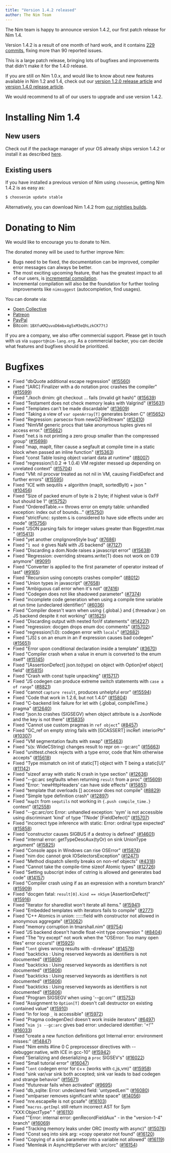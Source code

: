 ```yaml
---
title: "Version 1.4.2 released"
author: The Nim Team
---
```


The Nim team is happy to announce version 1.4.2, our first patch release for
Nim 1.4.

Version 1.4.2 is a result of one month of hard work, and it contains
[229 commits](https://github.com/nim-lang/Nim/compare/v1.4.0...v1.4.2),
fixing more than 90 reported issues.

This is a large patch release, bringing lots of bugfixes and improvements
that didn't make it for the 1.4.0 release.

If you are still on Nim 1.0.x, and would like to know about new features
available in Nim 1.2 and 1.4, check out our
[version 1.2.0 release article](https://nim-lang.org/blog/2020/04/03/version-120-released.html) and
[version 1.4.0 release article](https://nim-lang.org/blog/2020/10/16/version-140-released.html).

We would recommend to all of our users to upgrade and use version 1.4.2.


# Installing Nim 1.4

## New users

Check out if the package manager of your OS already ships version 1.4.2 or
install it as described [here](https://nim-lang.org/install.html).


## Existing users

If you have installed a previous version of Nim using `choosenim`,
getting Nim 1.4.2 is as easy as:

```bash
$ choosenim update stable
```

Alternatively, you can download Nim 1.4.2 from
[our nightlies builds](https://github.com/nim-lang/nightlies/releases/tag/2020-11-30-version-1-4-3fb5157ab1b666a5a5c34efde0f357a82d433d04).



# Donating to Nim

We would like to encourage you to donate to Nim.

The donated money will be used to further improve Nim:
- Bugs need to be fixed, the documentation can be improved, compiler error
  messages can always be better.
- The most exciting upcoming feature, that has the greatest impact to all
  of our users, is [incremental compilation](https://github.com/nim-lang/RFCs/issues/46).
- Incremental compilation will also be the foundation for further tooling
  improvements like `nimsuggest` (autocompletion, find usages).


You can donate via:

* [Open Collective](https://opencollective.com/nim)
* [Patreon](https://www.patreon.com/araq)
* [PayPal](https://www.paypal.com/donate/?cmd=_s-xclick&hosted_button_id=FLWX5V2PMAXAU)
* Bitcoin: `1BXfuKM2uvoD6mbx4g5xM3eQhLzkCK77tJ`

If you are a company, we also offer commercial support.
Please get in touch with us via `support@nim-lang.org`.
As a commercial backer, you can decide what features and bugfixes should
be prioritized.



# Bugfixes

- Fixed "dbQuote additional escape regression"
  ([#15560](https://github.com/nim-lang/Nim/issues/15560))
- Fixed "[ARC] Finalizer with a do notation proc crashes the compiler"
  ([#15599](https://github.com/nim-lang/Nim/issues/15599))
- Fixed "./koch drnim: git checkout ... fails (invalid git hash)"
  ([#15639](https://github.com/nim-lang/Nim/issues/15639))
- Fixed "Testament does not check memory leaks with Valgrind"
  ([#15631](https://github.com/nim-lang/Nim/issues/15631))
- Fixed "Templates can't be made discardable"
  ([#13609](https://github.com/nim-lang/Nim/issues/13609))
- Fixed "Taking a view of `var openArray[T]` generates broken C"
  ([#15652](https://github.com/nim-lang/Nim/issues/15652))
- Fixed "Regression: parsecsv from newGZFileStream"
  ([#12410](https://github.com/nim-lang/Nim/issues/12410))
- Fixed "NimVM generic procs that take anonymous tuples gives nil access error."
  ([#15662](https://github.com/nim-lang/Nim/issues/15662))
- Fixed "net.`$` is not printing a zero group smaller than the compressed group"
  ([#15698](https://github.com/nim-lang/Nim/issues/15698))
- Fixed "map, mapIt, filter cause a segfault at compile time in a static block when passed an inline function"
  ([#15363](https://github.com/nim-lang/Nim/issues/15363))
- Fixed "const Table losing object variant data at runtime"
  ([#8007](https://github.com/nim-lang/Nim/issues/8007))
- Fixed "regression(1.0.2 => 1.0.4) VM register messed up depending on unrelated context"
  ([#15704](https://github.com/nim-lang/Nim/issues/15704))
- Fixed "VM: nil procvar treated as not nil in VM, causing FieldDefect and further errors"
  ([#15595](https://github.com/nim-lang/Nim/issues/15595))
- Fixed "ICE with sequtils + algorithm (mapIt, sortedByIt) + json "
  ([#10456](https://github.com/nim-lang/Nim/issues/10456))
- Fixed "Size of packed enum of byte is 2 byte; if highest value is 0xFF but should be 1"
  ([#15752](https://github.com/nim-lang/Nim/issues/15752))
- Fixed "OrderedTable.== throws error on empty table: unhandled exception: index out of bounds..."
  ([#15750](https://github.com/nim-lang/Nim/issues/15750))
- Fixed "strictFunc: system `&` is considered to have side effects under arc mode"
  ([#15756](https://github.com/nim-lang/Nim/issues/15756))
- Fixed "JSON parsing fails for integer values greater than BiggestInt.max "
  ([#15413](https://github.com/nim-lang/Nim/issues/15413))
- Fixed "yet another cmpIgnoreStyle bug"
  ([#7686](https://github.com/nim-lang/Nim/issues/7686))
- Fixed "`1 mod 0` gives NaN with JS backend"
  ([#7127](https://github.com/nim-lang/Nim/issues/7127))
- Fixed "Discarding a dom.Node raises a javascript error"
  ([#15638](https://github.com/nim-lang/Nim/issues/15638))
- Fixed "Regression: overriding streams.write(T) does not work on 0.19 anymore"
  ([#9091](https://github.com/nim-lang/Nim/issues/9091))
- Fixed "Converter is applied to the first parameter of operator instead of last"
  ([#9165](https://github.com/nim-lang/Nim/issues/9165))
- Fixed "Recursion using concepts crashes compiler"
  ([#8012](https://github.com/nim-lang/Nim/issues/8012))
- Fixed "Union types in javascript"
  ([#7658](https://github.com/nim-lang/Nim/issues/7658))
- Fixed "Ambiguous call error when it's not"
  ([#7416](https://github.com/nim-lang/Nim/issues/7416))
- Fixed "Codegen does not like shadowed parameter"
  ([#7374](https://github.com/nim-lang/Nim/issues/7374))
- Fixed "incomplete code generation when using a compile time variable at run time (undeclared identifier)"
  ([#6036](https://github.com/nim-lang/Nim/issues/6036))
- Fixed "Compiler doesn't warn when using {.global.} and {.threadvar.} on JS backend despite it not working"
  ([#11625](https://github.com/nim-lang/Nim/issues/11625))
- Fixed "Discarding output with nested for/if statements"
  ([#14227](https://github.com/nim-lang/Nim/issues/14227))
- Fixed "regression: docgen drops enum doc comments"
  ([#15702](https://github.com/nim-lang/Nim/issues/15702))
- Fixed "regression(1.0): codegen error with `locals`"
  ([#12682](https://github.com/nim-lang/Nim/issues/12682))
- Fixed "[JS] `$` on an enum in an if expression causes bad codegen"
  ([#15651](https://github.com/nim-lang/Nim/issues/15651))
- Fixed "Error upon conditional declaration inside a template"
  ([#3670](https://github.com/nim-lang/Nim/issues/3670))
- Fixed "Compiler crash when a value in enum is converted to the enum itself"
  ([#15145](https://github.com/nim-lang/Nim/issues/15145))
- Fixed "[AssertionDefect] json.to(type) on object with Option[ref object] field"
  ([#15815](https://github.com/nim-lang/Nim/issues/15815))
- Fixed "Crash with const tuple unpacking"
  ([#15717](https://github.com/nim-lang/Nim/issues/15717))
- Fixed "JS codegen can produce extreme switch statements with `case a of range`"
  ([#8821](https://github.com/nim-lang/Nim/issues/8821))
- Fixed "cannot `capture result`, produces unhelpful eror"
  ([#15594](https://github.com/nim-lang/Nim/issues/15594))
- Fixed "Code that work in 1.2.6, but not 1.4.0"
  ([#15804](https://github.com/nim-lang/Nim/issues/15804))
- Fixed "C-backend link failure for let with {.global, compileTime.} pragma"
  ([#12640](https://github.com/nim-lang/Nim/issues/12640))
- Fixed "json.to crashes (SIGSEGV) when object attribute is a JsonNode and the key is not there"
  ([#15835](https://github.com/nim-lang/Nim/issues/15835))
- Fixed "Cannot use custom pragmas in `ref object`"
  ([#8457](https://github.com/nim-lang/Nim/issues/8457))
- Fixed "GC_ref on empty string fails with [GCASSERT] incRef: interiorPtr"
  ([#10307](https://github.com/nim-lang/Nim/issues/10307))
- Fixed "VM segmentation faults with swap"
  ([#15463](https://github.com/nim-lang/Nim/issues/15463))
- Fixed "`$`(s: WideCString) changes result to repr on --gc:arc"
  ([#15663](https://github.com/nim-lang/Nim/issues/15663))
- Fixed "unittest.check rejects with a type error, code that Nim otherwise accepts"
  ([#15618](https://github.com/nim-lang/Nim/issues/15618))
- Fixed "Type mismatch on init of static[T] object with T being a static[U]"
  ([#11142](https://github.com/nim-lang/Nim/issues/11142))
- Fixed "sizeof array with static N crash in type section"
  ([#12636](https://github.com/nim-lang/Nim/issues/12636))
- Fixed "--gc:arc segfaults when returning `result` from a proc"
  ([#15609](https://github.com/nim-lang/Nim/issues/15609))
- Fixed "Error: 'newHttpHeaders' can have side effects"
  ([#15851](https://github.com/nim-lang/Nim/issues/15851))
- Fixed "template that overloads [] accessor does not compile"
  ([#8829](https://github.com/nim-lang/Nim/issues/8829))
- Fixed "Simple type definition crash"
  ([#12897](https://github.com/nim-lang/Nim/issues/12897))
- Fixed "`mapIt` from `sequtils` not working in `{.push compile_time.}` context"
  ([#12558](https://github.com/nim-lang/Nim/issues/12558))
- Fixed "--gc:arc/orc Error: unhandled exception: 'sym' is not accessible using discriminant 'kind' of type 'TNode' [FieldDefect]"
  ([#15707](https://github.com/nim-lang/Nim/issues/15707))
- Fixed "incorrect type inference with static: Error: ordinal type expected"
  ([#15858](https://github.com/nim-lang/Nim/issues/15858))
- Fixed "constructor causes SIGBUS if a destroy is defined"
  ([#14601](https://github.com/nim-lang/Nim/issues/14601))
- Fixed "internal error: getTypeDescAux(tyOr) on sink UnionType argument"
  ([#15825](https://github.com/nim-lang/Nim/issues/15825))
- Fixed "Console apps in Windows can rise OSError"
  ([#15874](https://github.com/nim-lang/Nim/issues/15874))
- Fixed "nim doc cannot grok IOSelectorsException"
  ([#12471](https://github.com/nim-lang/Nim/issues/12471))
- Fixed "Method dispatch silently breaks on non-ref objects"
  ([#4318](https://github.com/nim-lang/Nim/issues/4318))
- Fixed "Cannot take the compile-time sizeof Atomic types"
  ([#12726](https://github.com/nim-lang/Nim/issues/12726))
- Fixed "Setting subscript index of cstring is allowed and generates bad code"
  ([#14157](https://github.com/nim-lang/Nim/issues/14157))
- Fixed "Compiler crash using if as an expression with a noreturn branch"
  ([#15909](https://github.com/nim-lang/Nim/issues/15909))
- Fixed "docgen fatal: `result[0].kind == nkSym`  [AssertionDefect]"
  ([#15916](https://github.com/nim-lang/Nim/issues/15916))
- Fixed "Iterator for sharedlist won't iterate all items."
  ([#15941](https://github.com/nim-lang/Nim/issues/15941))
- Fixed "Embedded templates with iterators fails to compile"
  ([#2771](https://github.com/nim-lang/Nim/issues/2771))
- Fixed "C++ Atomics in union: ::<unnamed union>::<unnamed struct>::field with constructor not allowed in anonymous aggregate"
  ([#13062](https://github.com/nim-lang/Nim/issues/13062))
- Fixed "memory corruption in tmarshall.nim"
  ([#9754](https://github.com/nim-lang/Nim/issues/9754))
- Fixed "JS backend doesn't handle float->int type conversion "
  ([#8404](https://github.com/nim-lang/Nim/issues/8404))
- Fixed "The "try except" not work when the "OSError: Too many open files" error occurs!"
  ([#15925](https://github.com/nim-lang/Nim/issues/15925))
- Fixed "`lent` gives wrong results with -d:release"
  ([#14578](https://github.com/nim-lang/Nim/issues/14578))
- Fixed "backticks : Using reserved keywords as identifiers is not documented"
  ([#15806](https://github.com/nim-lang/Nim/issues/15806))
- Fixed "backticks : Using reserved keywords as identifiers is not documented"
  ([#15806](https://github.com/nim-lang/Nim/issues/15806))
- Fixed "backticks : Using reserved keywords as identifiers is not documented"
  ([#15806](https://github.com/nim-lang/Nim/issues/15806))
- Fixed "backticks : Using reserved keywords as identifiers is not documented"
  ([#15806](https://github.com/nim-lang/Nim/issues/15806))
- Fixed "Program SIGSEGV when using '--gc:orc'"
  ([#15753](https://github.com/nim-lang/Nim/issues/15753))
- Fixed "Assignment to `Option[T]` doesn't call destructor on existing contained value"
  ([#15910](https://github.com/nim-lang/Nim/issues/15910))
- Fixed "In for loop `_` is accessible"
  ([#15972](https://github.com/nim-lang/Nim/issues/15972))
- Fixed "Pragma codegenDecl doesn't work inside iterators"
  ([#6497](https://github.com/nim-lang/Nim/issues/6497))
- Fixed "`nim js --gc:arc` gives bad error:  undeclared identifier: '+!'"
  ([#16033](https://github.com/nim-lang/Nim/issues/16033))
- Fixed "create a new function definitions got Internal error: environment misses:"
  ([#14847](https://github.com/nim-lang/Nim/issues/14847))
- Fixed "Nim emits #line 0 C preprocessor directives with --debugger:native, with ICE in gcc-10"
  ([#15942](https://github.com/nim-lang/Nim/issues/15942))
- Fixed "Serializing and deserializing a `proc` SIGSEV's"
  ([#16022](https://github.com/nim-lang/Nim/issues/16022))
- Fixed "Small tutorial error"
  ([#16047](https://github.com/nim-lang/Nim/issues/16047))
- Fixed "`lent` codegen error for c++ (works with c,js,vm)"
  ([#15958](https://github.com/nim-lang/Nim/issues/15958))
- Fixed "sink var/var sink both accepted; sink var leads to bad codegen and strange behavior"
  ([#15671](https://github.com/nim-lang/Nim/issues/15671))
- Fixed "tfuturevar fails when activated"
  ([#9695](https://github.com/nim-lang/Nim/issues/9695))
- Fixed "db_sqlite: Error: undeclared field: 'untypedLen'"
  ([#16080](https://github.com/nim-lang/Nim/issues/16080))
- Fixed "xmlparser removes significant white space"
  ([#14056](https://github.com/nim-lang/Nim/issues/14056))
- Fixed "nre.escapeRe is not gcsafe"
  ([#16103](https://github.com/nim-lang/Nim/issues/16103))
- Fixed "`macros.getImpl` still return incorrect AST for Sym "XXX:ObjectType" "
  ([#16110](https://github.com/nim-lang/Nim/issues/16110))
- Fixed ""Error: internal error: genRecordFieldAux" - in the "version-1-4" branch"
  ([#16069](https://github.com/nim-lang/Nim/issues/16069))
- Fixed "Tracking memory leaks under ORC (mostly with async)"
  ([#15076](https://github.com/nim-lang/Nim/issues/15076))
- Fixed "Const seq into sink arg: =copy operator not found"
  ([#16120](https://github.com/nim-lang/Nim/issues/16120))
- Fixed "Copying of a sink parameter into a variable not allowed"
  ([#16119](https://github.com/nim-lang/Nim/issues/16119))
- Fixed "Memleak in AsyncHttpServer with arc/orc"
  ([#16154](https://github.com/nim-lang/Nim/issues/16154))
